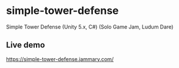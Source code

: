 # simple-tower-defense
Simple Tower Defense (Unity 5.x, C#) (Solo Game Jam, Ludum Dare)

## Live demo
https://simple-tower-defense.jammary.com/
